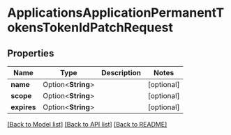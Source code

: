 # ApplicationsApplicationPermanentTokensTokenIdPatchRequest

## Properties

Name | Type | Description | Notes
------------ | ------------- | ------------- | -------------
**name** | Option<**String**> |  | [optional]
**scope** | Option<**String**> |  | [optional]
**expires** | Option<**String**> |  | [optional]

[[Back to Model list]](../README.md#documentation-for-models) [[Back to API list]](../README.md#documentation-for-api-endpoints) [[Back to README]](../README.md)


